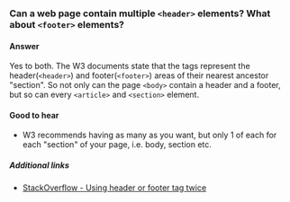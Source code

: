 ### Can a web page contain multiple `<header>` elements? What about `<footer>` elements?

#### Answer

Yes to both. The W3 documents state that the tags represent the header(`<header>`) and footer(`<footer>`) areas of their nearest ancestor "section". So not only can the page `<body>` contain a header and a footer, but so can every `<article>` and `<section>` element.

#### Good to hear

- W3 recommends having as many as you want, but only 1 of each for each "section" of your page, i.e. body, section etc.

##### Additional links

- [StackOverflow - Using header or footer tag twice](https://stackoverflow.com/questions/4837269/html5-using-header-or-footer-tag-twice?utm_medium=organic&utm_source=google_rich_qa&utm_campaign=google_rich_qa)

<!-- tags: (html) -->

<!-- expertise: (0) -->
